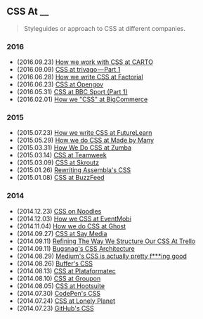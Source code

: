## CSS At __

>Styleguides or approach to CSS at different companies.

### 2016

* (2016.09.23) [How we work with CSS at CARTO](http://matall.in/posts/css-carto/)
* (2016.09.09) [CSS at trivago — Part 1](https://medium.com/@pistenprinz/css-at-trivago-part-1-structure-and-itcss-52f63ed557ca)
* (2016.06.28) [How we write CSS at Factorial](https://www.factorial.io/en/blog/2016/06/28/how-we-write-css-at-factorial/)
* (2016.06.23) [CSS at Opengov](https://medium.com/@andrewliebchen/css-at-opengov-1bb32d5188e4)
* (2016.05.31) [CSS at BBC Sport (Part 1)](https://medium.com/@shaunbent/css-at-bbc-sport-part-1-bab546184e66)
* (2016.02.01) [How we "CSS" at BigCommerce](http://www.bigeng.io/how-we-css-at-bigcommerce/)

### 2015

* (2015.07.23) [How we write CSS at FutureLearn](https://about.futurelearn.com/blog/how-we-write-css)
* (2015.05.29) [How we do CSS at Made by Many](http://madebymany.com/blog/how-we-do-css-at-made-by-many)
* (2015.03.31) [How We Do CSS at Zumba](http://tech.zumba.com/2015/03/31/how-we-do-css/)
* (2015.03.14) [CSS at Teamweek](http://blog.teamweek.com/2015/03/using-css-in-teamweek/)
* (2015.03.09) [CSS at Skroutz](http://engineering.skroutz.gr/blog/css-at-skroutz/)
* (2015.01.26) [Rewriting Assembla's CSS](http://www.colmtuite.com/rewriting-assemblas-css)
* (2015.01.08) [CSS at BuzzFeed](http://www.buzzfeed.com/erakor/i-am-all-about-that-sass)

### 2014

* (2014.12.23) [CSS on Noodles](http://codepen.io/lachlanjc/post/noodles-css)
* (2014.12.03) [How we CSS at EventMobi](https://medium.com/@owdco/how-we-css-at-eventmobi-98a12961c264)
* (2014.11.04) [How we do CSS at Ghost](http://dev.ghost.org/css-at-ghost/)
* (2014.09.27) [CSS at Say Media](http://www.saydaily.com/2014/09/css-at-say-media)
* (2014.09.11) [Refining The Way We Structure Our CSS At Trello](http://blog.trello.com/refining-the-way-we-structure-our-css-at-trello/)
* (2014.09.11) [Bugsnag's CSS Architecture](https://bugsnag.com/blog/bugsnags-css-architecture)
* (2014.08.29) [Medium's CSS is actually pretty f\*\*\*ing good](https://medium.com/@fat/mediums-css-is-actually-pretty-fucking-good-b8e2a6c78b06)
* (2014.08.26) [Buffer's CSS](http://blog.brianlovin.com/buffers-css/)
* (2014.08.13) [CSS at Plataformatec](http://blog.plataformatec.com.br/2014/08/css-at-plataformatec/)
* (2014.08.10) [CSS at Groupon](http://mikeaparicio.com/2014/08/10/css-at-groupon/)
* (2014.08.05) [CSS at Hootsuite](http://code.hootsuite.com/css-at-hootsuite/)
* (2014.07.30) [CodePen's CSS](http://codepen.io/chriscoyier/blog/codepens-css)
* (2014.07.24) [CSS at Lonely Planet](http://ianfeather.co.uk/css-at-lonely-planet/)
* (2014.07.23) [GitHub's CSS](http://markdotto.com/2014/07/23/githubs-css/)
